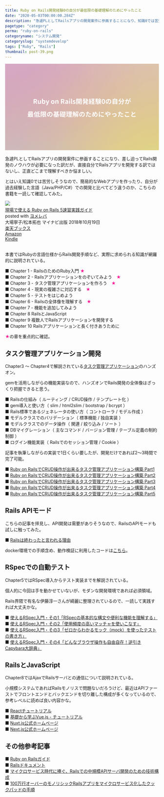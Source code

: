 ```yaml
---
title: Ruby on Rails開発経験0の自分が最低限の基礎理解のためにやったこと
date: "2020-05-03T00:00:00.284Z"
description: "急遽PLとしてRailsアプリの開発案件に参画することになり、知識0では苦労しそうなので、簡易的なWebアプリを作ったり、自分が過去経験した言語（Java/PHP/C#）での開発と比べてどう違うのか、こちらの書籍を一読して確認してみた。"
pagetype: "category"
perma: "ruby-on-rails"
categoryname: "システム開発"
categoryslug: "systemdevelop"
tags: ["Ruby", "Rails"]
thumbnail: post-39.png
---
```


![](./post-39.png)

急遽PLとしてRailsアプリの開発案件に参画することになり、差し迫ってRails開発のノウハウが必要になった訳だが、直接自分でRailsアプリを開発する訳ではないし、正直どこまで理解すべきか悩ましい。

とはいえ知識0では苦労しそうなので、簡易的なWebアプリを作ったり、自分が過去経験した言語（Java/PHP/C#）での開発と比べてどう違うのか、こちらの書籍を一読して確認してみた。

<div class="cstmreba"><div class="booklink-box"><div class="booklink-image"><a href="https://hb.afl.rakuten.co.jp/hgc/146fe51c.1fd043a3.146fe51d.605dc196/yomereba_main_202005031810231786?pc=http%3A%2F%2Fbooks.rakuten.co.jp%2Frb%2F15628625%2F%3Fscid%3Daf_ich_link_urltxt%26m%3Dhttp%3A%2F%2Fm.rakuten.co.jp%2Fev%2Fbook%2F" target="_blank" ><img src="https://thumbnail.image.rakuten.co.jp/@0_mall/book/cabinet/2227/9784839962227.jpg?_ex=160x160" style="border: none;" /></a></div><div class="booklink-info"><div class="booklink-name"><a href="https://hb.afl.rakuten.co.jp/hgc/146fe51c.1fd043a3.146fe51d.605dc196/yomereba_main_202005031810231786?pc=http%3A%2F%2Fbooks.rakuten.co.jp%2Frb%2F15628625%2F%3Fscid%3Daf_ich_link_urltxt%26m%3Dhttp%3A%2F%2Fm.rakuten.co.jp%2Fev%2Fbook%2F" target="_blank" >現場で使える Ruby on Rails 5速習実践ガイド</a><div class="booklink-powered-date">posted with <a href="https://yomereba.com" rel="nofollow" target="_blank">ヨメレバ</a></div></div><div class="booklink-detail">大場寧子/松本拓也 マイナビ出版 2018年10月19日    </div><div class="booklink-link2"><div class="shoplinkrakuten"><a href="https://hb.afl.rakuten.co.jp/hgc/146fe51c.1fd043a3.146fe51d.605dc196/yomereba_main_202005031810231786?pc=http%3A%2F%2Fbooks.rakuten.co.jp%2Frb%2F15628625%2F%3Fscid%3Daf_ich_link_urltxt%26m%3Dhttp%3A%2F%2Fm.rakuten.co.jp%2Fev%2Fbook%2F" target="_blank" >楽天ブックス</a></div><div class="shoplinkamazon"><a href="https://www.amazon.co.jp/exec/obidos/asin/4839962227/kanon123-22/" target="_blank" >Amazon</a></div><div class="shoplinkkindle"><a href="https://www.amazon.co.jp/gp/search?keywords=%E7%8F%BE%E5%A0%B4%E3%81%A7%E4%BD%BF%E3%81%88%E3%82%8B%20Ruby%20on%20Rails%205%E9%80%9F%E7%BF%92%E5%AE%9F%E8%B7%B5%E3%82%AC%E3%82%A4%E3%83%89&__mk_ja_JP=%83J%83%5E%83J%83i&url=node%3D2275256051&tag=kanon123-22" target="_blank" >Kindle</a></div>                              	  	  	  	  	</div></div><div class="booklink-footer"></div></div></div>
<br/>

本書ではRubyの言語仕様からRails開発手順など、実際に求められる知識が網羅的に説明されている。

■ Chapter 1 - RailsのためのRuby入門 <span style="color: #ff1493;">★</span>  
■ Chapter 2 - Railsアプリケーションをのぞいてみよう　<span style="color: #ff1493;">★</span>  
■ Chapter 3 - タスク管理アプリケーションを作ろう　<span style="color: #ff1493;">★</span>  
■ Chapter 4 - 現実の複雑さに対応する　<span style="color: #ff1493;">★</span>  
■ Chapter 5 - テストをはじめよう  
■ Chapter 6 - Railsの全体像を理解する　<span style="color: #ff1493;">★</span>  
■ Chapter 7 - 機能を追加してみよう  
■ Chapter 8 RailsとJavaScript  
■ Chapter 9 複数人でRailsアプリケーションを開発する  
■ Chapter 10 Railsアプリケーションと長く付きあうために  

<span style="color: #ff1493;">★</span>の章を重点的に確認。

## タスク管理アプリケーション開発

Chapter3 〜 Chapter4で解説されている[タスク管理アプリケーション](https://github.com/machio77777/taskleaf/tree/chapter-4)のハンズオン。

gemを活用しながらの機能実装なので、ハンズオンでRails開発の全体像はざっくり把握できると思う。

■ Railsの仕組み（ ルーティング / CRUD操作 / テンプレート化 ）  
■ gem導入と使い方（ slim / html2slim / bootstrap / bcrypt ）  
■ Rails標準であるジェネレータの使い方（ コントローラ / モデル作成 ）  
■ モデルクラスでのバリデーション（ 標準機能 / 独自実装 ）  
■ モデルクラスでのデータ操作（ 関連 / 絞り込み / ソート ）  
■ DBマイグレーション（ 主なコマンド / バージョン管理 / テーブル定義の制約制御 ）  
■ ログイン機能実装（ Railsでのセッション管理 / Cookie ）  

記事を執筆しながらの実装で1日くらい要したが、開発だけであれば2〜3時間で完了可能。

■ [Ruby on RailsでCRUD操作が出来るタスク管理アプリケーション構築 Part1](https://qiita.com/machio77777/private/6ba3f61437e8e40d7f02)  
■ [Ruby on RailsでCRUD操作が出来るタスク管理アプリケーション構築 Part2](https://qiita.com/machio77777/private/41afa3c845c4cee651e2)  
■ [Ruby on RailsでCRUD操作が出来るタスク管理アプリケーション構築 Part3](https://qiita.com/machio77777/private/903a826417e2f5089203)  
■ [Ruby on RailsでCRUD操作が出来るタスク管理アプリケーション構築 Part4](https://qiita.com/machio77777/private/0cae74a98c1eaddfbab6)  
■ [Ruby on RailsでCRUD操作が出来るタスク管理アプリケーション構築 Part5](https://qiita.com/machio77777/private/9dae856b1cc5a909fc25)  

## Rails APIモード

こちらの記事を拝見し、API開発は需要がありそうなので、RailsのAPIモードも試しに触ってみた。

■ [Railsは終わったと言われる理由](https://qiita.com/klriutsa/items/86ac5e94ec99c0d95b61)

docker環境での手順含め、動作検証に利用したコードは[こちら](https://github.com/machio77777/rails-api-practice)。

## RSpecでの自動テスト

Chapter5ではRSpec導入からテスト実装までを解説されている。

個人的に今回は手を動かせていないが、モダンな開発環境であれば必須領域。

Rails界隈で有名な伊藤淳一さんが綺麗に整理されているので、一読して実践すれば大丈夫かな。

■ [使えるRSpec入門・その1「RSpecの基本的な構文や便利な機能を理解する」](https://qiita.com/jnchito/items/42193d066bd61c740612)  
■ [使えるRSpec入門・その2「使用頻度の高いマッチャを使いこなす」](https://qiita.com/jnchito/items/2e79a1abe7cd8214caa5)  
■ [使えるRSpec入門・その3「ゼロからわかるモック（mock）を使ったテストの書き方」](https://qiita.com/jnchito/items/640f17e124ab263a54dd)  
■ [使えるRSpec入門・その4「どんなブラウザ操作も自由自在！逆引きCapybara大辞典」](https://qiita.com/jnchito/items/607f956263c38a5fec24)

## RailsとJavaScript

Chapter8ではAjaxでRailsサーバとの通信について説明されている。

小規模システムであればRailsモノリスで問題ないだろうけど、最近はAPIファーストでフロントエンドとバックエンドを切り離した構成が多くなっているので、参考レベルに読めば良い内容かな。

■ [Reactチュートリアル](https://ja.reactjs.org/tutorial/tutorial.html)  
■ [基礎から学ぶVue.js - チュートリアル](https://cr-vue.mio3io.com/tutorials/)  
■ [Nuxt.js公式ホームページ](https://ja.nuxtjs.org/)  
■ [Next.js公式ホームページ](https://nextjs.org/)  

## その他参考記事

■ [Ruby on Railsガイド](https://railsguides.jp/)  
■ [Railsドキュメント](https://railsdoc.com/)  
■ [マイクロサービス時代に捧ぐ、Railsでの中規模APIサーバ開発のための技術構成](https://qiita.com/qsona/items/0274c7c1fd27a4a9a545)  
■ [100万行オーバーのモノリシックRailsアプリをマイクロサービス化したクックパッドの手順](https://employment.en-japan.com/engineerhub/entry/2019/09/17/103000)  